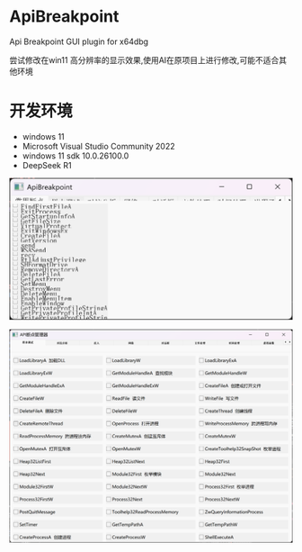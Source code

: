 # ApiBreakpoint
Api Breakpoint GUI plugin for x64dbg

尝试修改在win11 高分辨率的显示效果,使用AI在原项目上进行修改,可能不适合其他环境

# 开发环境
- windows 11 
- Microsoft Visual Studio Community 2022 
- windows 11 sdk 10.0.26100.0
- DeepSeek R1

![image](old.png)

![image](new.png)

